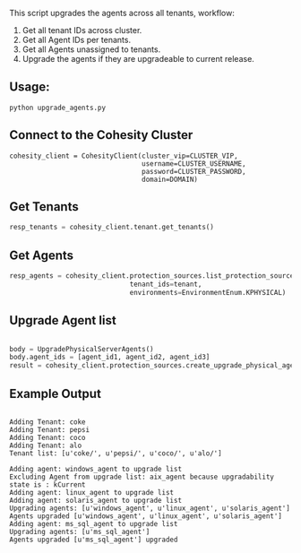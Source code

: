This script upgrades the agents across all tenants, workflow:

1. Get all tenant IDs across cluster.
2. Get all Agent IDs per tenants.
3. Get all Agents unassigned to tenants.
4. Upgrade the agents if they are upgradeable to current release.

## Usage: 
```
python upgrade_agents.py
```

## Connect to the Cohesity Cluster
```
cohesity_client = CohesityClient(cluster_vip=CLUSTER_VIP,
                                 username=CLUSTER_USERNAME, 
                                 password=CLUSTER_PASSWORD,
                                 domain=DOMAIN)
```

## Get Tenants

```python
resp_tenants = cohesity_client.tenant.get_tenants()
```

## Get Agents
```python
resp_agents = cohesity_client.protection_sources.list_protection_sources(
                              tenant_ids=tenant,
                              environments=EnvironmentEnum.KPHYSICAL)
```

## Upgrade Agent list
```python

body = UpgradePhysicalServerAgents()
body.agent_ids = [agent_id1, agent_id2, agent_id3]
result = cohesity_client.protection_sources.create_upgrade_physical_agents(body)
```

## Example Output
```

Adding Tenant: coke
Adding Tenant: pepsi
Adding Tenant: coco
Adding Tenant: alo
Tenant list: [u'coke/', u'pepsi/', u'coco/', u'alo/'] 

Adding agent: windows_agent to upgrade list
Excluding Agent from upgrade list: aix_agent because upgradability state is : kCurrent 
Adding agent: linux_agent to upgrade list
Adding agent: solaris_agent to upgrade list
Upgrading agents: [u'windows_agent', u'linux_agent', u'solaris_agent']
Agents upgraded [u'windows_agent', u'linux_agent', u'solaris_agent']
Adding agent: ms_sql_agent to upgrade list
Upgrading agents: [u'ms_sql_agent']
Agents upgraded [u'ms_sql_agent'] upgraded
```

